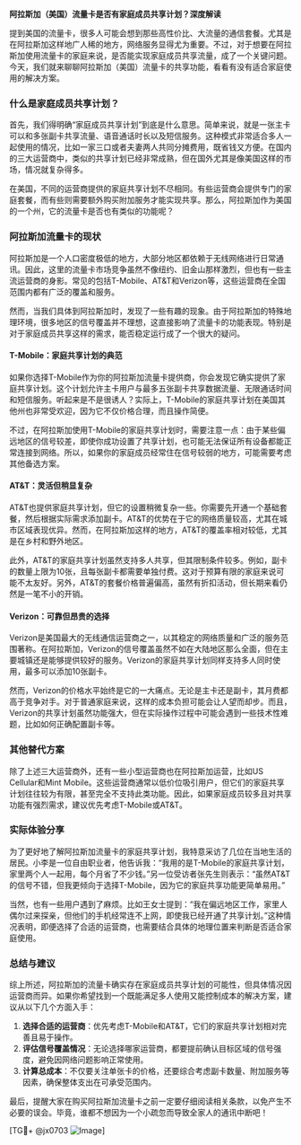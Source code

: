 **阿拉斯加（美国）流量卡是否有家庭成员共享计划？深度解读**

提到美国的流量卡，很多人可能会想到那些高性价比、大流量的通信套餐。尤其是在阿拉斯加这样地广人稀的地方，网络服务显得尤为重要。不过，对于想要在阿拉斯加使用流量卡的家庭来说，是否能实现家庭成员共享流量，成了一个关键问题。今天，我们就来聊聊阿拉斯加（美国）流量卡的共享功能，看看有没有适合家庭使用的解决方案。

### 什么是家庭成员共享计划？

首先，我们得明确“家庭成员共享计划”到底是什么意思。简单来说，就是一张主卡可以和多张副卡共享流量、语音通话时长以及短信服务。这种模式非常适合多人一起使用的情况，比如一家三口或者夫妻两人共同分摊费用，既省钱又方便。在国内的三大运营商中，类似的共享计划已经非常成熟，但在国外尤其是像美国这样的市场，情况就复杂得多。

在美国，不同的运营商提供的家庭共享计划不尽相同。有些运营商会提供专门的家庭套餐，而有些则需要额外购买附加服务才能实现共享。那么，阿拉斯加作为美国的一个州，它的流量卡是否也有类似的功能呢？

### 阿拉斯加流量卡的现状

阿拉斯加是一个人口密度极低的地方，大部分地区都依赖于无线网络进行日常通讯。因此，这里的流量卡市场竞争虽然不像纽约、旧金山那样激烈，但也有一些主流运营商的身影。常见的包括T-Mobile、AT&T和Verizon等，这些运营商在全国范围内都有广泛的覆盖和服务。

然而，当我们具体到阿拉斯加时，发现了一些有趣的现象。由于阿拉斯加的特殊地理环境，很多地区的信号覆盖并不理想，这直接影响了流量卡的功能表现。特别是对于家庭成员共享这样的需求，能否稳定运行成了一个很大的疑问。

#### T-Mobile：家庭共享计划的典范

如果你选择T-Mobile作为你的阿拉斯加流量卡提供商，你会发现它确实提供了家庭共享计划。这个计划允许主卡用户与最多五张副卡共享数据流量、无限通话时间和短信服务。听起来是不是很诱人？实际上，T-Mobile的家庭共享计划在美国其他州也非常受欢迎，因为它不仅价格合理，而且操作简便。

不过，在阿拉斯加使用T-Mobile的家庭共享计划时，需要注意一点：由于某些偏远地区的信号较差，即使你成功设置了共享计划，也可能无法保证所有设备都能正常连接到网络。所以，如果你的家庭成员经常住在信号较弱的地方，可能需要考虑其他备选方案。

#### AT&T：灵活但稍显复杂

AT&T也提供家庭共享计划，但它的设置稍微复杂一些。你需要先开通一个基础套餐，然后根据实际需求添加副卡。AT&T的优势在于它的网络质量较高，尤其在城市区域表现优异。然而，在阿拉斯加这样的地方，AT&T的覆盖率相对较低，尤其是在乡村和野外地区。

此外，AT&T的家庭共享计划虽然支持多人共享，但其限制条件较多。例如，副卡的数量上限为10张，且每张副卡都需要单独付费。这对于预算有限的家庭来说可能不太友好。另外，AT&T的套餐价格普遍偏高，虽然有折扣活动，但长期来看仍然是一笔不小的开销。

#### Verizon：可靠但昂贵的选择

Verizon是美国最大的无线通信运营商之一，以其稳定的网络质量和广泛的服务范围著称。在阿拉斯加，Verizon的信号覆盖虽然不如在大陆地区那么全面，但在主要城镇还是能够提供较好的服务。Verizon的家庭共享计划同样支持多人同时使用，最多可以添加10张副卡。

然而，Verizon的价格水平始终是它的一大痛点。无论是主卡还是副卡，其月费都高于竞争对手。对于普通家庭来说，这样的成本负担可能会让人望而却步。而且，Verizon的共享计划虽然功能强大，但在实际操作过程中可能会遇到一些技术性难题，比如如何正确配置副卡等。

### 其他替代方案

除了上述三大运营商外，还有一些小型运营商也在阿拉斯加运营，比如US Cellular和Mint Mobile。这些运营商通常以低价位吸引用户，但它们的家庭共享计划往往较为有限，甚至完全不支持此类功能。因此，如果家庭成员较多且对共享功能有强烈需求，建议优先考虑T-Mobile或AT&T。

### 实际体验分享

为了更好地了解阿拉斯加流量卡的家庭共享计划，我特意采访了几位在当地生活的居民。小李是一位自由职业者，他告诉我：“我用的是T-Mobile的家庭共享计划，家里两个人一起用，每个月省了不少钱。”另一位受访者张先生则表示：“虽然AT&T的信号不错，但我更倾向于选择T-Mobile，因为它的家庭共享功能更简单易用。”

当然，也有一些用户遇到了麻烦。比如王女士提到：“我在偏远地区工作，家里人偶尔过来探亲，但他们的手机经常连不上网，即使我已经开通了共享计划。”这种情况表明，即便选择了合适的运营商，也需要结合具体的地理位置来判断是否适合家庭使用。

### 总结与建议

综上所述，阿拉斯加的流量卡确实存在家庭成员共享计划的可能性，但具体情况因运营商而异。如果你希望找到一个既能满足多人使用又能控制成本的解决方案，建议从以下几个方面入手：

1. **选择合适的运营商**：优先考虑T-Mobile和AT&T，它们的家庭共享计划相对完善且易于操作。
2. **评估信号覆盖情况**：无论选择哪家运营商，都要提前确认目标区域的信号强度，避免因网络问题影响正常使用。
3. **计算总成本**：不仅要关注单张卡的价格，还要综合考虑副卡数量、附加服务等因素，确保整体支出在可承受范围内。

最后，提醒大家在购买阿拉斯加流量卡之前一定要仔细阅读相关条款，以免产生不必要的误会。毕竟，谁都不想因为一个小疏忽而导致全家人的通讯中断吧！

[TG💪+ @jx0703 ![Image](https://github.com/user-attachments/assets/dbca1d08-cadb-493c-b0ec-ad6f7a83f270)]